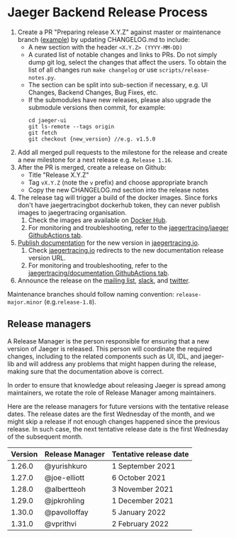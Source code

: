 # Jaeger Backend Release Process

1. Create a PR "Preparing release X.Y.Z" against master or maintenance branch ([example](https://github.com/jaegertracing/jaeger/pull/543/files)) by updating CHANGELOG.md to include:
    * A new section with the header `<X.Y.Z> (YYYY-MM-DD)`
    * A curated list of notable changes and links to PRs. Do not simply dump git log, select the changes that affect the users. To obtain the list of all changes run `make changelog` or use `scripts/release-notes.py`.
    * The section can be split into sub-section if necessary, e.g. UI Changes, Backend Changes, Bug Fixes, etc.
    * If the submodules have new releases, please also upgrade the submodule versions then commit, for example:
        ```
        cd jaeger-ui
        git ls-remote --tags origin
        git fetch
        git checkout {new_version} //e.g. v1.5.0
        ```
2. Add all merged pull requests to the milestone for the release and create a new milestone for a next release e.g. `Release 1.16`.
3. After the PR is merged, create a release on Github:
    * Title "Release X.Y.Z"
    * Tag `vX.Y.Z` (note the `v` prefix) and choose appropriate branch
    * Copy the new CHANGELOG.md section into the release notes
4. The release tag will trigger a build of the docker images. Since forks don't have jaegertracingbot dockerhub token, they can never publish images to jaegertracing organisation.
   1. Check the images are available on [Docker Hub](https://hub.docker.com/r/jaegertracing/).
   2. For monitoring and troubleshooting, refer to the [jaegertracing/jaeger GithubActions tab](https://github.com/jaegertracing/jaeger/actions).
5. [Publish documentation](https://github.com/jaegertracing/documentation/blob/master/RELEASE.md) for the new version in [jaegertracing.io](https://www.jaegertracing.io/docs/latest).
   1. Check [jaegertracing.io](https://www.jaegertracing.io/docs/latest) redirects to the new documentation release version URL.
   2. For monitoring and troubleshooting, refer to the [jaegertracing/documentation GithubActions tab](https://github.com/jaegertracing/documentation/actions).
6. Announce the release on the [mailing list](https://groups.google.com/g/jaeger-tracing), [slack](https://cloud-native.slack.com/archives/CGG7NFUJ3), and [twitter](https://twitter.com/JaegerTracing?lang=en).

Maintenance branches should follow naming convention: `release-major.minor` (e.g.`release-1.8`).

## Release managers

A Release Manager is the person responsible for ensuring that a new version of Jaeger is released. This person will coordinate the required changes, including to the related components such as UI, IDL, and jaeger-lib and will address any problems that might happen during the release, making sure that the documentation above is correct.

In order to ensure that knowledge about releasing Jaeger is spread among maintainers, we rotate the role of Release Manager among maintainers.

Here are the release managers for future versions with the tentative release dates. The release dates are the first Wednesday of the month, and we might skip a release if not enough changes happened since the previous release. In such case, the next tentative release date is the first Wednesday of the subsequent month.

| Version   | Release Manager  | Tentative release date |
|-----------|------------------|------------------------|
| 1.26.0    | @yurishkuro      |  1 September 2021      |
| 1.27.0    | @joe-elliott     |  6 October   2021      |
| 1.28.0    | @albertteoh      |  3 November  2021      |
| 1.29.0    | @jpkrohling      |  1 December  2021      |
| 1.30.0    | @pavolloffay     |  5 January   2022      |
| 1.31.0    | @vprithvi        |  2 February  2022      |
